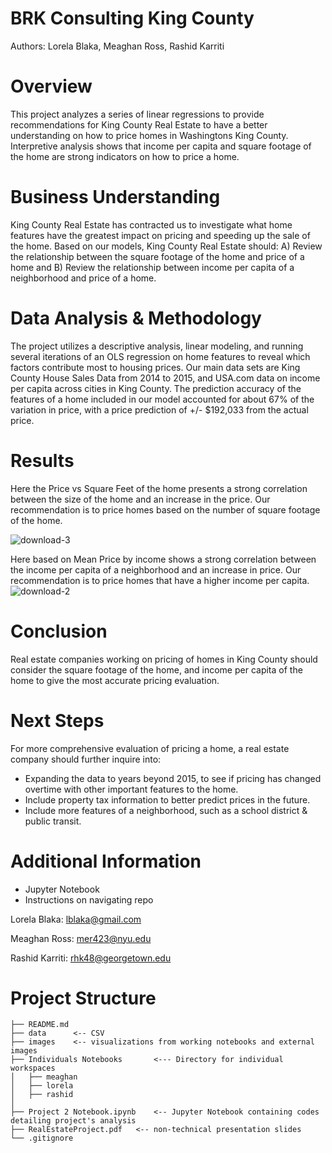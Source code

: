 # BRK Consulting King County
Authors: Lorela Blaka, Meaghan Ross, Rashid Karriti
# Overview
This project analyzes a series of linear regressions to provide recommendations for King County Real Estate to have a better understanding on how to price homes in Washingtons King County. Interpretive analysis shows that income per capita and square footage of the home are strong indicators on how to price a home.
# Business Understanding 
King County Real Estate has contracted us to investigate what home features have the greatest impact on pricing and speeding up the sale of the home. Based on our models, King County Real Estate should: A) Review the relationship between the square footage of the home and price of a home and B) Review the relationship between income per capita of a neighborhood and price of a home.
# Data Analysis & Methodology
The project utilizes a descriptive analysis, linear modeling, and running several iterations of an OLS regression on home features to reveal which factors contribute most to housing prices.  Our main data sets are King County House Sales Data from 2014 to 2015, and USA.com data on income per capita across cities in King County. The prediction accuracy of the features of a home included in our model accounted for about 67% of the variation in price, with a price prediction of +/- $192,033 from the actual price.
# Results
Here the Price vs Square Feet of the home presents a strong correlation between the size of the home and an increase in the price. Our recommendation is to price homes based on the number of square footage of the home.

![download-3](https://user-images.githubusercontent.com/82670256/131037456-12821660-d6db-47ff-b42f-60f2d6254107.png)

Here based on Mean Price by income shows a strong correlation between the income per capita of a neighborhood and an increase in price. Our recommendation is to price homes that have a higher income per capita. 
![download-2](https://user-images.githubusercontent.com/82670256/131037464-4f2eff4c-2c35-400f-ab1b-59b34500ef25.png)

# Conclusion 
Real estate companies working on pricing of homes in King County should consider the square footage of the home, and income per capita of the home to give the most accurate pricing evaluation.
# Next Steps
For more comprehensive evaluation of pricing a home, a real estate company should further inquire into:
- Expanding the data to years beyond 2015, to see if pricing has changed overtime with other important features to the home.
- Include property tax information to better predict prices in the future.
- Include more features of a neighborhood, such as a school district & public transit.
# Additional Information 

- Jupyter Notebook
- Instructions on navigating repo 

Lorela Blaka: lblaka@gmail.com

Meaghan Ross: mer423@nyu.edu 

Rashid Karriti: rhk48@georgetown.edu
# Project Structure 
```
├── README.md
├── data      <-- CSV 
├── images    <-- visualizations from working notebooks and external images
├── Individuals Notebooks       <--- Directory for individual workspaces
│   ├── meaghan
│   ├── lorela
│   ├── rashid
│   
├── Project 2 Notebook.ipynb    <-- Jupyter Notebook containing codes detailing project's analysis 
├── RealEstateProject.pdf   <-- non-technical presentation slides
└── .gitignore
```
